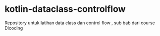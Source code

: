 # kotlin-dataclass-controlflow
Repository untuk latihan data class dan control flow , sub bab dari course Dicoding
